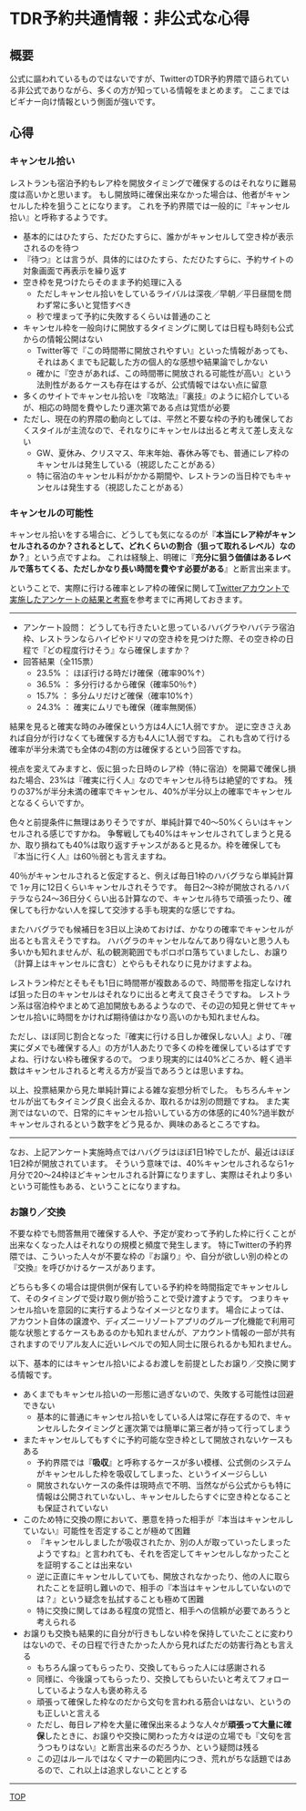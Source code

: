 # TDR予約共通情報：非公式な心得

## 概要

公式に謳われているものではないですが、TwitterのTDR予約界隈で語られている非公式でありながら、多くの方が知っている情報をまとめます。
ここまではビギナー向け情報という側面が強いです。


## 心得

### キャンセル拾い
レストランも宿泊予約もレア枠を開放タイミングで確保するのはそれなりに難易度は高いかと思います。
もし開放時に確保出来なかった場合は、他者がキャンセルした枠を狙うことになります。
これを予約界隈では一般的に『キャンセル拾い』と呼称するようです。

* 基本的にはひたすら、ただひたすらに、誰かがキャンセルして空き枠が表示されるのを待つ
* 『待つ』とは言うが、具体的にはひたすら、ただひたすらに、予約サイトの対象画面で再表示を繰り返す
* 空き枠を見つけたらそのまま予約処理に入る
    * ただしキャンセル拾いをしているライバルは深夜／早朝／平日昼間を問わず常に多いと覚悟すべき
    * 秒で埋まって予約に失敗するくらいは普通のこと
* キャンセル枠を一般向けに開放するタイミングに関しては日程も時刻も公式からの情報公開はない
    * Twitter等で『この時間帯に開放されやすい』といった情報があっても、それはあくまでも記載した方の個人的な感想や結果論でしかない
    * 確かに『空きがあれば、この時間帯に開放される可能性が高い』という法則性があるケースも存在はするが、公式情報ではない点に留意
* 多くのサイトでキャンセル拾いを『攻略法』『裏技』のように紹介しているが、相応の時間を費やしたり運次第である点は覚悟が必要
* ただし、現在の約界隈の動向としては、平然と不要な枠の予約も確保しておくスタイルが主流なので、それなりにキャンセルは出ると考えて差し支えない
    * GW、夏休み、クリスマス、年末年始、春休み等でも、普通にレア枠のキャンセルは発生している（視認したことがある）
    * 特に宿泊のキャンセル料がかかる期間や、レストランの当日枠でもキャンセルは発生する（視認したことがある）


### キャンセルの可能性

キャンセル拾いをする場合に、どうしても気になるのが『**本当にレア枠がキャンセルされるのか？されるとして、どれくらいの割合（狙って取れるレベル）なのか？**』という点ですよね。
これは経験上、明確に『**充分に狙う価値はあるレベルで落ちてくる、ただしかなり長い時間を費やす必要がある**』と断言出来ます。

ということで、実際に行ける確率とレア枠の確保に関して[Twitterアカウントで実施したアンケートの結果と考察](https://twitter.com/GsttnTwt/status/1517755369426018304)を参考までに再掲しておきます。

----

* アンケート設問： どうしても行きたいと思っているハバグラやハバテラ宿泊枠、レストランならハイピやドリマの空き枠を見つけた際、その空き枠の日程で『どの程度行けそう』なら確保しますか？
* 回答結果（全115票）
    * 23.5% ： ほぼ行ける時だけ確保（確率90%↑）
    * 36.5% ： 多分行けるから確保（確率50％↑）
    * 15.7% ： 多分ムリだけど確保（確率10%↑）
    * 24.3% ： 確実にムリでも確保（確率無関係）

結果を見ると確実な時のみ確保という方は4人に1人弱ですか。
逆に空きさえあれば自分が行けなくても確保する方も4人に1人弱ですね。
これも含めて行ける確率が半分未満でも全体の4割の方は確保するという回答ですね。

視点を変えてみますと、仮に狙った日時のレア枠（特に宿泊）を開幕で確保し損ねた場合、23%は『確実に行く人』なのでキャンセル待ちは絶望的ですね。
残りの37%が半分未満の確率でキャンセル、40%が半分以上の確率でキャンセルとなるくらいですか。

色々と前提条件に無理はありそうですが、単純計算で40～50%くらいはキャンセルされる感じですかね。
争奪戦しても40%はキャンセルされてしまうと見るか、取り損ねても40%は取り返すチャンスがあると見るか。枠を確保しても『本当に行く人』は60％弱とも言えますね。

40％がキャンセルされると仮定すると、例えば毎日1枠のハバグラなら単純計算で 1ヶ月に12日くらいキャンセルされそうです。
毎日2～3枠が開放されるハバテラなら24～36日分くらい出る計算なので、キャンセル待ちで頑張ったり、確保しても行かない人を探して交渉する手も現実的な感じですね。

またハバグラでも候補日を3日以上決めておけば、かなりの確率でキャンセルが出るとも言えそうですね。
ハバグラのキャンセルなんてあり得ないと思う人も多いかも知れませんが、私の観測範囲でもポロポロ落ちていましたし、お譲り（計算上はキャンセルに含む）とやらもそれなりに見かけますよね。

レストラン枠だとそもそも1日に時間帯が複数あるので、時間帯を指定しなければ狙った日のキャンセルはそれなりに出ると考えて良さそうですね。
レストラン系は宿泊枠やまとめて追加開放もあるようなので、その辺の知見と併せてキャンセル拾いに時間をかければ期待値はかなり高いのかも知れませんね。

ただし、ほぼ同じ割合となった『確実に行ける日しか確保しない人』より、『確実にダメでも確保する人』の方が1人あたりで多くの枠を確保しているはずですよね、行けない枠も確保するので。
つまり現実的には40%どころか、軽く過半数はキャンセルされると考える方が妥当であろうとは思いますね。

以上、投票結果から見た単純計算による雑な妄想分析でした。
もちろんキャンセルが出てもタイミング良く出会えるか、取れるかは別の問題ですね。
また実測ではないので、日常的にキャンセル拾いしている方の体感的に40%?過半数がキャンセルされるという数字をどう見るか、興味のあるところですね。

----

なお、上記アンケート実施時点ではハバグラはほぼ1日1枠でしたが、最近はほぼ1日2枠が開放されています。
そういう意味では、40%キャンセルされるなら1ヶ月分で20～24枠ほどキャンセルされる計算になりますし、実際はそれより多いという可能性もある、ということになりますね。


### お譲り／交換
不要な枠でも問答無用で確保する人や、予定が変わって予約した枠に行くことが出来なくなった人はそれなりの規模と頻度で発生します。
特にTwitterの予約界隈では、こういった人々が不要な枠の『お譲り』や、自分が欲しい別の枠との『交換』を呼びかけるケースがあります。

どちらも多くの場合は提供側が保有している予約枠を時間指定でキャンセルして、そのタイミングで受け取り側が拾うことで受け渡すようです。
つまりキャンセル拾いを意図的に実行するようなイメージとなります。
場合によっては、アカウント自体の譲渡や、ディズニーリゾートアプリのグループ化機能で利用可能な状態とするケースもあるのかも知れませんが、アカウント情報の一部が共有されますのでリアル友人に近いレベルでの知人同士に限られるかも知れません。

以下、基本的にはキャンセル拾いによるお渡しを前提としたお譲り／交換に関する情報です。

* あくまでもキャンセル拾いの一形態に過ぎないので、失敗する可能性は回避できない
    * 基本的に普通にキャンセル拾いをしている人は常に存在するので、キャンセルしたタイミングと運次第では簡単に第三者が持って行ってしまう
* またキャンセルしてもすぐに予約可能な空き枠として開放されないケースもある
    * 予約界隈では『**吸収**』と呼称するケースが多い模様、公式側のシステムがキャンセルした枠を吸収してしまった、というイメージらしい
    * 開放されないケースの条件は現時点で不明、当然ながら公式からも特に情報は公開されていないし、キャンセルしたらすぐに空き枠となることも保証されていない
* このため特に交換の際において、悪意を持った相手が『本当はキャンセルしていない』可能性を否定することが極めて困難
    * 『キャンセルしましたが吸収されたか、別の人が取っていったしまったようですね』と言われても、それを否定してキャンセルしなかったことを証明することは出来ない
    * 逆に正直にキャンセルしていても、開放されなかったり、他の人に取られたことを証明し難いので、相手の『本当はキャンセルしていないのでは？』という疑念を払拭することも極めて困難
    * 特に交換に関してはある程度の覚悟と、相手への信頼が必要であろうと考えられる
* お譲りも交換も結果的に自分が行きもしない枠を保持していたことに変わりはないので、その日程で行きたかった人から見ればただの妨害行為とも言える
    * もちろん譲ってもらったり、交換してもらった人には感謝される
    * 同様に、今後譲ってもらったり、交換してもらいたいと考えてフォローしているような人も褒め称える
    * 頑張って確保した枠なのだから文句を言われる筋合いはない、というのも正しいと言える
    * ただし、毎日レア枠を大量に確保出来るような人々が**頑張って大量に確保**したときに、お譲りや交換に関わった方々は逆の立場でも『文句を言うつもりはない』と断言出来るのだろうか、という疑問は残る
    * この辺はルールではなくマナーの範囲内につき、荒れがちな話題ではあるので、これ以上は追求しないこととする


----

[TOP](/README.md)
